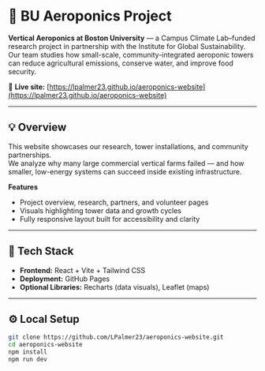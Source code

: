 # 🌿 BU Aeroponics Project

**Vertical Aeroponics at Boston University** — a Campus Climate Lab–funded research project in partnership with the Institute for Global Sustainability.  
Our team studies how small-scale, community-integrated aeroponic towers can reduce agricultural emissions, conserve water, and improve food security.

🌱 **Live site:** [https://lpalmer23.github.io/aeroponics-website](https://lpalmer23.github.io/aeroponics-website)

---

## 💡 Overview
This website showcases our research, tower installations, and community partnerships.  
We analyze why many large commercial vertical farms failed — and how smaller, low-energy systems can succeed inside existing infrastructure.

**Features**
- Project overview, research, partners, and volunteer pages  
- Visuals highlighting tower data and growth cycles  
- Fully responsive layout built for accessibility and clarity  

---

## 🧰 Tech Stack
- **Frontend:** React + Vite + Tailwind CSS  
- **Deployment:** GitHub Pages  
- **Optional Libraries:** Recharts (data visuals), Leaflet (maps)

---

## ⚙️ Local Setup
```bash
git clone https://github.com/LPalmer23/aeroponics-website.git
cd aeroponics-website
npm install
npm run dev
